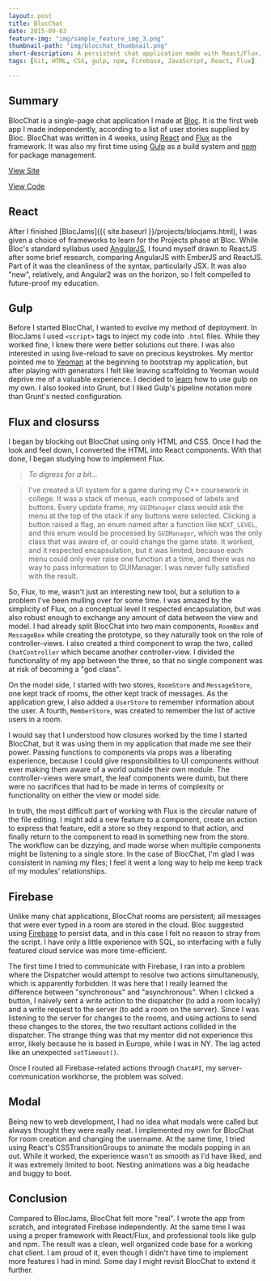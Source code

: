 ```yaml
---
layout: post
title: BlocChat
date: 2015-09-03
feature-img: "img/sample_feature_img_3.png"
thumbnail-path: "img/blocchat_thumbnail.png"
short-description: A persistent chat application made with React/Flux, inspired by Slack.
tags: [Git, HTML, CSS, gulp, npm, Firebase, JavaScript, React, Flux]

---
```

## Summary
BlocChat is a single-page chat application I made at [Bloc](https://www.bloc.io). It is the first web app I made independently, according to a list of user stories supplied by Bloc. BlocChat was written in 4 weeks, using [React](https://facebook.github.io/react/) and [Flux](https://facebook.github.io/flux/) as the framework. It was also my first time using [Gulp](http://gulpjs.com/) as a build system and [npm](https://www.npmjs.com/) for package management.

[View Site](http://kusera.github.io/bloc-chat/)

[View Code](https://github.com/kusera/bloc-chat)

## React
After I finished [BlocJams]({{ site.baseurl }}/projects/blocjams.html), I was given a choice of frameworks to learn for the Projects phase at Bloc. While Bloc's standard syllabus used [AngularJS](https://angularjs.org/), I found myself drawn to ReactJS after some brief research, comparing AngularJS with EmberJS and ReactJS. Part of it was the cleanliness of the syntax, particularly JSX. It was also "new", relatively, and Angular2 was on the horizon, so I felt compelled to future-proof my education.

## Gulp
Before I started BlocChat, I wanted to evolve my method of deployment. In BlocJams I used `<script>` tags to inject my code into `.html` files. While they worked fine, I knew there were better solutions out there. I was also interested in using live-reload to save on precious keystrokes. My mentor pointed me to [Yeoman](http://yeoman.io/) at the beginning to bootstrap my application, but after playing with generators I felt like leaving scaffolding to Yeoman would deprive me of a valuable experience. I decided to [learn](http://tylermcginnis.com/reactjs-tutorial-pt-2-building-react-applications-with-gulp-and-browserify/) how to use gulp on my own. I also looked into Grunt, but I liked Gulp's pipeline notation more than Grunt's nested configuration.

## Flux and closurss
I began by blocking out BlocChat using only HTML and CSS. Once I had the look and feel down, I converted the HTML into React components. With that done, I began studying how to implement Flux.

> _To digress for a bit..._

> I've created a UI system for a game during my C++ coursework in college. It was a stack of menus, each composed of labels and buttons. Every update frame, my `GUIManager` class would ask the menu at the top of the stack if any buttons were selected. Clicking a button raised a flag, an enum named after a function like `NEXT_LEVEL`, and this enum would be processed by `GUIManager`, which was the only class that was aware of, or could change the game state. It worked, and it respected encapsulation, but it was limited, because each menu could only ever raise one function at a time, and there was no way to pass information to GUIManager. I was never fully satisfied with the result.

So, Flux, to me, wasn't just an interesting new tool, but a solution to a problem I've been mulling over for some time. I was amazed by the simplicity of Flux, on a conceptual level It respected encapsulation, but was also robust enough to exchange any amount of data between the view and model. I had already split BlocChat into two main components, `RoomBox` and `MessageBox` while creating the prototype, so they naturally took on the role of controller-views. I also created a third component to wrap the two, called `ChatController` which became another controller-view. I divided the functionality of my app between the three, so that no single component was at risk of becoming a "god class".

On the model side, I started with two stores, `RoomStore` and `MessageStore`, one kept track of rooms, the other kept track of messages. As the application grew, I also added a `UserStore` to remember information about the user. A fourth, `MemberStore`, was created to remember the list of active users in a room.

I would say that I understood how closures worked by the time I started BlocChat, but it was using them in my application that made me see their power. Passing functions to components via props was a liberating experience, because I could give responsibilities to UI components without ever making them aware of a world outside their own module. The controller-views were smart, the leaf components were dumb, but there were no sacrifices that had to be made in terms of complexity or functionality on either the view or model side.

In truth, the most difficult part of working with Flux is the circular nature of the file editing. I might add a new feature to a component, create an action to express that feature, edit a store so they respond to that action, and finally return to the component to read in something new from the store. The workflow can be dizzying, and made worse when multiple components might be listening to a single store. In the case of BlocChat, I'm glad I was consistent in naming my files; I feel it went a long way to help me keep track of my modules' relationships.

## Firebase
Unlike many chat applications, BlocChat rooms are persistent; all messages that were ever typed in a room are stored in the cloud. Bloc suggested using [Firebase](https://www.firebase.com/) to persist data, and in this case I felt no reason to stray from the script. I have only a little experience with SQL, so interfacing with a fully featured cloud service was more time-efficient.

The first time I tried to communicate with Firebase, I ran into a problem where the Dispatcher would attempt to resolve two actions simultaneously, which is apparently forbidden. It was here that I really learned the difference between "synchronous" and "asynchronous". When I clicked a button, I naively sent a write action to the dispatcher (to add a room locally) and a write request to the server (to add a room on the server). Since I was listening to the server for changes to the rooms, and using actions to send these changes to the stores, the two resultant actions collided in the dispatcher. The strange thing was that my mentor did not experience this error, likely because he is based in Europe, while I was in NY. The lag acted like an unexpected `setTimeout()`.

Once I routed all Firebase-related actions through `ChatAPI`, my server-communication workhorse, the problem was solved.

## Modal
Being new to web development, I had no idea what modals were called but always thought they were really neat. I implemented my own for BlocChat for room creation and changing the username. At the same time, I tried using React's CSSTransitionGroups to animate the modals popping in an out. While it worked, the experience wasn't as smooth as I'd have liked, and it was extremely limited to boot. Nesting animations was a big headache and buggy to boot.

## Conclusion
Compared to BlocJams, BlocChat felt more "real". I wrote the app from scratch, and integrated Firebase independently. At the same time I was using a proper framework with React/Flux, and professional tools like gulp and npm. The result was a clean, well organized code base for a working chat client. I am proud of it, even though I didn't have time to implement more features I had in mind. Some day I might revisit BlocChat to extend it further.

